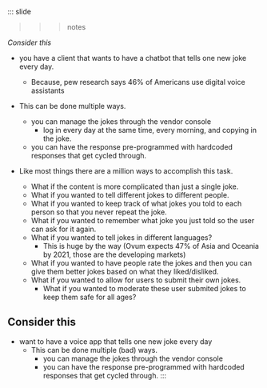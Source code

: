 
::: slide

>>> notes

*Consider this*
- you have a client that wants to have a chatbot that tells one new joke every day.
  - Because, pew research says 46% of Americans use digital voice assistants
- This can be done multiple ways.
  - you can manage the jokes through the vendor console
    - log in every day at the same time, every morning, and copying in the joke.
  - you can have the response pre-programmed with hardcoded responses that get cycled through.

- Like most things there are a million ways to accomplish this task.
  - What if the content is more complicated than just a single joke.
  - What if you wanted to tell different jokes to different people.
  - What if you wanted to keep track of what jokes you told to each person so that you never repeat the joke.
  - What if you wanted to remember what joke you just told so the user can ask for it again.
  - What if you wanted to tell jokes in different languages?
    - This is huge by the way (Ovum expects 47% of Asia and Oceania by 2021, those are the developing markets)
  - What if you wanted to have people rate the jokes and then you can give them better jokes based on what they liked/disliked.
  - What if you wanted to allow for users to submit their own jokes.
    - What if you wanted to moderate these user submited jokes to keep them safe for all ages?

>>>

## Consider this

- want to have a voice app that tells one new joke every day
  - This can be done multiple (bad) ways.
    - you can manage the jokes through the vendor console
    - you can have the response pre-programmed with hardcoded responses that get cycled through.
:::
